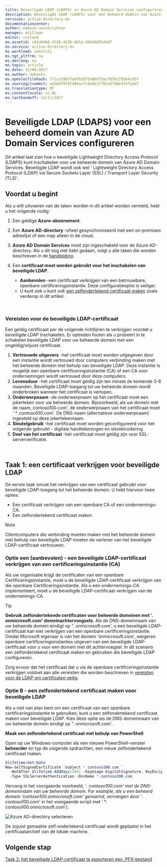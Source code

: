 ```yaml
---
title: Beveiligde LDAP (LDAPS) in Azure AD Domain Services configureren | Microsoft Docs
description: Beveiligde LDAP (LDAPS) voor een beheerd domein van Azure AD Domain Services configureren
services: active-directory-ds
documentationcenter: 
author: mahesh-unnikrishnan
manager: mtillman
editor: curtand
ms.assetid: c6da94b6-4328-4230-801a-4b646055d4d7
ms.service: active-directory-ds
ms.workload: identity
ms.tgt_pltfrm: na
ms.devlang: na
ms.topic: article
ms.date: 12/08/2017
ms.author: maheshu
ms.openlocfilehash: 771ca39b37e6fb2d75a86df3ac785bc293b4cd5f
ms.sourcegitcommit: e266df9f97d04acfc4a843770fadfd8edf4fa2b7
ms.translationtype: MT
ms.contentlocale: nl-NL
ms.lasthandoff: 12/11/2017
---
```

# <a name="configure-secure-ldap-ldaps-for-an-azure-ad-domain-services-managed-domain"></a>Beveiligde LDAP (LDAPS) voor een beheerd domein van Azure AD Domain Services configureren
Dit artikel laat zien hoe u beveiligde Lightweight Directory Access Protocol (LDAPS) kunt inschakelen voor uw beheerde domein van Azure AD Domain Services. Beveiligde LDAP wordt ook wel ' Lightweight Directory Access Protocol (LDAP) via Secure Sockets Layer (SSL) / Transport Layer Security (TLS)'.

## <a name="before-you-begin"></a>Voordat u begint
Als u wilt uitvoeren van de taken worden in dit artikel worden vermeld, hebt u het volgende nodig:

1. Een geldige **Azure-abonnement**.
2. Een **Azure AD-directory** -ofwel gesynchroniseerd met een on-premises adreslijst of een map alleen in de cloud.
3. **Azure AD Domain Services** moet zijn ingeschakeld voor de Azure AD-directory. Als u dit nog niet hebt gedaan, volgt u alle taken die worden beschreven in de [handleiding](active-directory-ds-getting-started.md).
4. Een **certificaat moet worden gebruikt voor het inschakelen van beveiligde LDAP**.

   * **Aanbevolen** -een certificaat verkrijgen van een betrouwbare, openbare certificeringsinstantie. Deze configuratieoptie is veiliger.
   * U kunt ook u kunt ook [een zelfondertekend certificaat maken](#task-1---obtain-a-certificate-for-secure-ldap) zoals verderop in dit artikel.

<br>

### <a name="requirements-for-the-secure-ldap-certificate"></a>Vereisten voor de beveiligde LDAP-certificaat
Een geldig certificaat per de volgende richtlijnen te verkrijgen voordat u beveiligde LDAP inschakelen. Er optreden fouten als u probeert in te schakelen beveiligde LDAP voor uw beheerde domein met een ongeldig/onjuist certificaat.

1. **Vertrouwde uitgevers** -het certificaat moet worden uitgegeven door een instantie wordt vertrouwd door computers verbinding maken met het beheerde domein met behulp van beveiligde LDAP. Deze instantie is mogelijk een openbare certificeringsinstantie (CA) of een CA voor ondernemingen wordt vertrouwd door deze computers.
2. **Levensduur** -het certificaat moet geldig zijn ten minste de komende 3-6 maanden. Beveiligde LDAP-toegang tot uw beheerde domein wordt onderbroken wanneer het certificaat is verlopen.
3. **Onderwerpnaam** -de onderwerpnaam op het certificaat moet een jokerteken voor uw beheerde domein. Bijvoorbeeld, als uw domein met de naam, contoso100.com', de onderwerpnaam van het certificaat moet ' *. contoso100.com'. De DNS-naam (alternatieve onderwerpnaam) ingesteld op deze jokertekennaam.
4. **Sleutelgebruik** -het certificaat moet worden geconfigureerd voor het volgende gebruikt - digitale handtekeningen en sleutelcodering.
5. **Doel van het certificaat** -het certificaat moet geldig zijn voor SSL-serververificatie.

<br>

## <a name="task-1---obtain-a-certificate-for-secure-ldap"></a>Taak 1: een certificaat verkrijgen voor beveiligde LDAP
De eerste taak omvat het verkrijgen van een certificaat gebruikt voor beveiligde LDAP-toegang tot het beheerde domein. U hebt hiervoor twee opties:

* Een certificaat verkrijgen van een openbare CA of een ondernemings-CA.
* Een zelfondertekend certificaat maken.

> [!NOTE]
> Clientcomputers die verbinding moeten maken met het beheerde domein met behulp van beveiligde LDAP moeten de verlener van het beveiligde LDAP-certificaat vertrouwen.
>

### <a name="option-a-recommended---obtain-a-secure-ldap-certificate-from-a-certification-authority"></a>Optie een (aanbevolen) - een beveiligde LDAP-certificaat verkrijgen van een certificeringsinstantie (CA)
Als uw organisatie krijgt de certificaten van een openbare Certificeringsinstantie, moet u de beveiligde LDAP-certificaat verkrijgen van die openbare Certificeringsinstantie. Als u een ondernemings-CA implementeert, moet u de beveiligde LDAP-certificaat verkrijgen van de ondernemings-CA.

> [!TIP]
> **Gebruik zelfondertekende certificaten voor beheerde domeinen met '. onmicrosoft.com' domeinachtervoegsels.**
> Als de DNS-domeinnaam van uw beheerde domein eindigt op ". onmicrosoft.com', u een beveiligde LDAP-certificaat kan niet verkrijgen van een openbare certificeringsinstantie. Omdat Microsoft eigenaar is van het domein 'onmicrosoft.com', weigeren openbare certificeringsinstanties uitgeven van een beveiligde LDAP-certificaat voor u voor een domein met dit achtervoegsel. In dit scenario een zelfondertekend certificaat maken en gebruiken die beveiligde LDAP configureren.
>

Zorg ervoor dat het certificaat dat u via de openbare certificeringsinstantie verkrijgen voldoet aan alle vereisten die worden beschreven in [vereisten voor de LDAP om certificaten veilig](#requirements-for-the-secure-ldap-certificate).


### <a name="option-b---create-a-self-signed-certificate-for-secure-ldap"></a>Optie B - een zelfondertekend certificaat maken voor beveiligde LDAP
Als u niet van plan bent om een certificaat van een openbare certificeringsinstantie te gebruiken, kunt u een zelfondertekend certificaat maken voor beveiligde LDAP. Kies deze optie als de DNS-domeinnaam van uw beheerde domein eindigt op ". onmicrosoft.com'.

**Maak een zelfondertekend certificaat met behulp van PowerShell**

Open op uw Windows-computer als een nieuwe PowerShell-venster **beheerder** en typ de volgende opdrachten, een nieuw zelfondertekend certificaat maken.

```powershell
$lifetime=Get-Date
New-SelfSignedCertificate -Subject *.contoso100.com `
  -NotAfter $lifetime.AddDays(365) -KeyUsage DigitalSignature, KeyEncipherment `
  -Type SSLServerAuthentication -DnsName *.contoso100.com
```

Vervang in het voorgaande voorbeeld, '*. contoso100.com' met de DNS-domeinnaam van uw beheerde domein. For example, als u een beheerd domein 'contoso100.onmicrosoft.com' genoemd, vervangen door '*. contoso100.com' in het voorgaande script met ' *. contoso100.onmicrosoft.com').

![Azure AD-directory selecteren](./media/active-directory-domain-services-admin-guide/secure-ldap-powershell-create-self-signed-cert.png)

De zojuist gemaakte zelf-ondertekend certificaat wordt geplaatst in het certificaatarchief van de lokale machine.


## <a name="next-step"></a>Volgende stap
[Taak 2: het beveiligde LDAP-certificaat te exporteren een. PFX-bestand](active-directory-ds-admin-guide-configure-secure-ldap-export-pfx.md)
